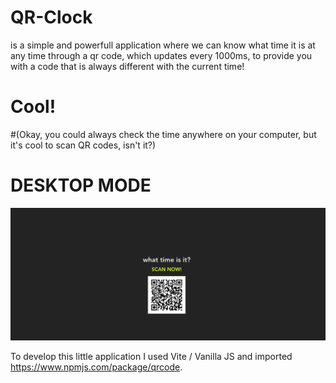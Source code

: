 # QR-Clock
is a simple and powerfull application where we can know what time it is at any time through a qr code, 
which updates every 1000ms, 
to provide you with a code that is always different with the current time! 
# Cool!

#(Okay, you could always check the time anywhere on your computer, but it's cool to scan QR codes, isn't it?)

# DESKTOP MODE
![](Preview-App.gif)

To develop this little application I used Vite / Vanilla JS and imported https://www.npmjs.com/package/qrcode.




